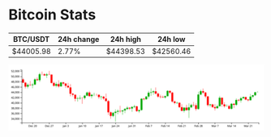 # Bitcoin Stats

BTC/USDT|24h change|24h high|24h low|
|---|---|---|---|
|$44005.98|2.77%|$44398.53|$42560.46|

<img src="./chart.svg">
